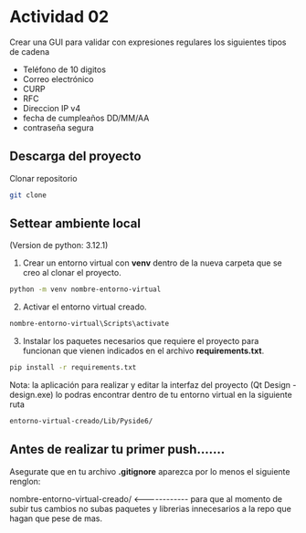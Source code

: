 # Actividad 02

Crear una GUI para validar con expresiones regulares los siguientes tipos de cadena
- Teléfono de 10 digitos
- Correo electrónico
- CURP
- RFC
- Direccion IP v4
- fecha de cumpleaños DD/MM/AA
- contraseña segura

## Descarga del proyecto

Clonar  repositorio

```bash
git clone
```

## Settear ambiente local
(Version de python: 3.12.1)

1. Crear un entorno virtual con **venv** dentro de la nueva carpeta que se creo al clonar el proyecto.

```bash
python -m venv nombre-entorno-virtual
```

2. Activar el entorno virtual creado.
```bash
nombre-entorno-virtual\Scripts\activate
```

3. Instalar los paquetes necesarios que requiere el proyecto para funcionan que vienen indicados en el archivo **requirements.txt**.
```bash
pip install -r requirements.txt
```

Nota: la aplicación para realizar y editar la interfaz del proyecto (Qt Design - design.exe) lo podras encontrar dentro de tu entorno virtual en la siguiente ruta
```bash
entorno-virtual-creado/Lib/Pyside6/
```

## Antes de realizar tu primer push.......
Asegurate que en tu archivo **.gitignore** aparezca por lo menos el siguiente renglon:

nombre-entorno-virtual-creado/  <------------ para que al momento de subir tus cambios no subas paquetes y librerias innecesarios a la repo que hagan que pese de mas.

